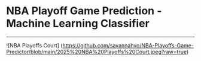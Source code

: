 # NBA Playoff Game Prediction - Machine Learning Classifier
---
![NBA Playoffs Court] (https://github.com/savannahvo/NBA-Playoffs-Game-Predictor/blob/main/2025%20NBA%20Playoffs%20Court.jpeg?raw=true) 
